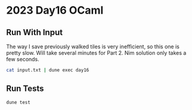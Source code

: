 # 2023 Day16 OCaml

## Run With Input

The way I save previously walked tiles is very inefficient, so this one is pretty slow. Will take several minutes for Part 2. Nim solution only takes a few seconds.

```sh
cat input.txt | dune exec day16
```

## Run Tests

```sh
dune test
```
